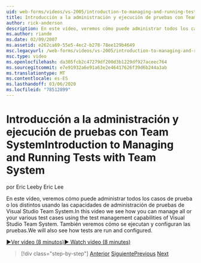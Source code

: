 ```yaml
---
uid: web-forms/videos/vs-2005/introduction-to-managing-and-running-tests-with-team-system
title: Introducción a la administración y ejecución de pruebas con Team System | Microsoft Docs
author: rick-anderson
description: En este vídeo, veremos cómo puede administrar todos los casos de prueba o los distintos usando las capacidades de administración de pruebas de Visual Studio Team System. También veremos...
ms.author: riande
ms.date: 02/09/2007
ms.assetid: e262ca69-55e5-4ec2-b278-78ee129b4649
msc.legacyurl: /web-forms/videos/vs-2005/introduction-to-managing-and-running-tests-with-team-system
msc.type: video
ms.openlocfilehash: da305fcb2c47279df200d3b1229df927aceec764
ms.sourcegitcommit: e7e91932a6e91a63e2e46417626f39d6b244a3ab
ms.translationtype: MT
ms.contentlocale: es-ES
ms.lasthandoff: 03/06/2020
ms.locfileid: "78512899"
---
```

# <a name="introduction-to-managing-and-running-tests-with-team-system"></a><span data-ttu-id="a3195-104">Introducción a la administración y ejecución de pruebas con Team System</span><span class="sxs-lookup"><span data-stu-id="a3195-104">Introduction to Managing and Running Tests with Team System</span></span>

<span data-ttu-id="a3195-105">por Eric Lee</span><span class="sxs-lookup"><span data-stu-id="a3195-105">by Eric Lee</span></span>

<span data-ttu-id="a3195-106">En este vídeo, veremos cómo puede administrar todos los casos de prueba o los distintos usando las capacidades de administración de pruebas de Visual Studio Team System.</span><span class="sxs-lookup"><span data-stu-id="a3195-106">In this video we see how you can manage all or your various test cases using the test management capabilities of Visual Studio Team System.</span></span> <span data-ttu-id="a3195-107">También veremos cómo se ejecutan y configuran las pruebas.</span><span class="sxs-lookup"><span data-stu-id="a3195-107">We will also see how tests are run and configured.</span></span>

[<span data-ttu-id="a3195-108">&#9654;Ver vídeo (8 minutos)</span><span class="sxs-lookup"><span data-stu-id="a3195-108">&#9654; Watch video (8 minutes)</span></span>](https://channel9.msdn.com/Blogs/ASP-NET-Site-Videos/introduction-to-managing-and-running-tests-with-team-system)

> [!div class="step-by-step"]
> <span data-ttu-id="a3195-109">[Anterior](introduction-to-manual-testing-with-team-system.md)
> [Siguiente](measuring-the-business-value-of-ajax.md)</span><span class="sxs-lookup"><span data-stu-id="a3195-109">[Previous](introduction-to-manual-testing-with-team-system.md)
[Next](measuring-the-business-value-of-ajax.md)</span></span>
